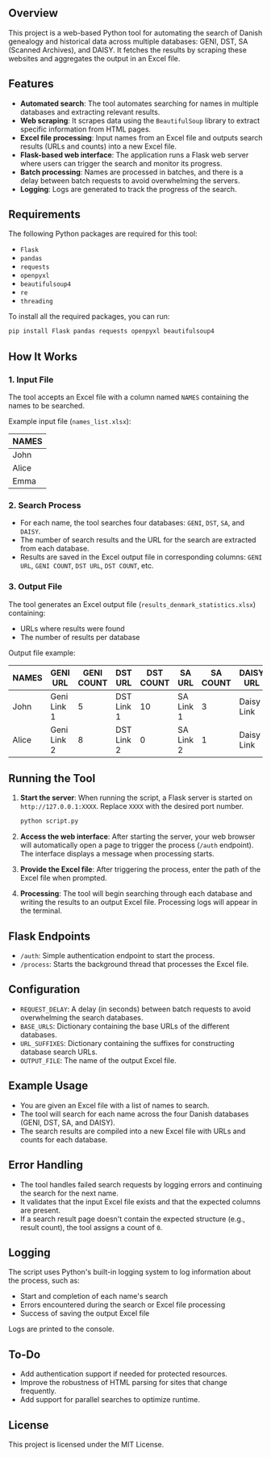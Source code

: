 ## Overview
This project is a web-based Python tool for automating the search of Danish genealogy and historical data across multiple databases: GENI, DST, SA (Scanned Archives), and DAISY. It fetches the results by scraping these websites and aggregates the output in an Excel file.

## Features

- **Automated search**: The tool automates searching for names in multiple databases and extracting relevant results.
- **Web scraping**: It scrapes data using the `BeautifulSoup` library to extract specific information from HTML pages.
- **Excel file processing**: Input names from an Excel file and outputs search results (URLs and counts) into a new Excel file.
- **Flask-based web interface**: The application runs a Flask web server where users can trigger the search and monitor its progress.
- **Batch processing**: Names are processed in batches, and there is a delay between batch requests to avoid overwhelming the servers.
- **Logging**: Logs are generated to track the progress of the search.

## Requirements

The following Python packages are required for this tool:
- `Flask`
- `pandas`
- `requests`
- `openpyxl`
- `beautifulsoup4`
- `re`
- `threading`

To install all the required packages, you can run:

```bash
pip install Flask pandas requests openpyxl beautifulsoup4
```

## How It Works

### 1. Input File

The tool accepts an Excel file with a column named `NAMES` containing the names to be searched. 

Example input file (`names_list.xlsx`):

| NAMES  |
|--------|
| John   |
| Alice  |
| Emma   |

### 2. Search Process

- For each name, the tool searches four databases: `GENI`, `DST`, `SA`, and `DAISY`.
- The number of search results and the URL for the search are extracted from each database.
- Results are saved in the Excel output file in corresponding columns: `GENI URL`, `GENI COUNT`, `DST URL`, `DST COUNT`, etc.

### 3. Output File

The tool generates an Excel output file (`results_denmark_statistics.xlsx`) containing:

- URLs where results were found
- The number of results per database

Output file example:

| NAMES | GENI URL    | GENI COUNT | DST URL    | DST COUNT | SA URL    | SA COUNT | DAISY URL  | DAISY COUNT |
|-------|-------------|------------|------------|-----------|-----------|----------|------------|-------------|
| John  | Geni Link 1 | 5          | DST Link 1 | 10        | SA Link 1 | 3        | Daisy Link | 12          |
| Alice | Geni Link 2 | 8          | DST Link 2 | 0         | SA Link 2 | 1        | Daisy Link | 0           |

## Running the Tool

1. **Start the server**:
   When running the script, a Flask server is started on `http://127.0.0.1:XXXX`. Replace `XXXX` with the desired port number.

   ```bash
   python script.py
   ```

2. **Access the web interface**:
   After starting the server, your web browser will automatically open a page to trigger the process (`/auth` endpoint). The interface displays a message when processing starts.

3. **Provide the Excel file**:
   After triggering the process, enter the path of the Excel file when prompted.

4. **Processing**:
   The tool will begin searching through each database and writing the results to an output Excel file. Processing logs will appear in the terminal.

## Flask Endpoints

- `/auth`: Simple authentication endpoint to start the process.
- `/process`: Starts the background thread that processes the Excel file.

## Configuration

- `REQUEST_DELAY`: A delay (in seconds) between batch requests to avoid overwhelming the search databases.
- `BASE_URLS`: Dictionary containing the base URLs of the different databases.
- `URL_SUFFIXES`: Dictionary containing the suffixes for constructing database search URLs.
- `OUTPUT_FILE`: The name of the output Excel file.

## Example Usage

- You are given an Excel file with a list of names to search.
- The tool will search for each name across the four Danish databases (GENI, DST, SA, and DAISY).
- The search results are compiled into a new Excel file with URLs and counts for each database.

## Error Handling

- The tool handles failed search requests by logging errors and continuing the search for the next name.
- It validates that the input Excel file exists and that the expected columns are present.
- If a search result page doesn't contain the expected structure (e.g., result count), the tool assigns a count of `0`.

## Logging

The script uses Python's built-in logging system to log information about the process, such as:
- Start and completion of each name's search
- Errors encountered during the search or Excel file processing
- Success of saving the output Excel file

Logs are printed to the console.

## To-Do

- Add authentication support if needed for protected resources.
- Improve the robustness of HTML parsing for sites that change frequently.
- Add support for parallel searches to optimize runtime.

## License

This project is licensed under the MIT License.
